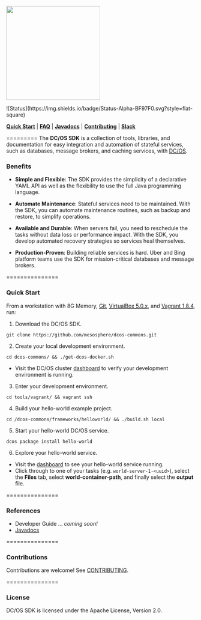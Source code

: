 <p align="left">
  <img src="https://mesosphere.com/wp-content/themes/mesosphere/library/images/assets/dcos-sdk-logo.png" width="250"/>
</p>
![Status](https://img.shields.io/badge/Status-Alpha-BF97F0.svg?style=flat-square)

[__Quick Start__](README.md#quick-start) |
[__FAQ__](docs/faq.md) |
[__Javadocs__](http://mesosphere.github.io/dcos-commons/api/) |
[__Contributing__](CONTRIBUTING.md) |
[__Slack__](http://chat.dcos.io)

=========
The __DC/OS SDK__ is a collection of tools, libraries, and documentation for easy integration and automation of stateful services, such as databases, message brokers, and caching services, with [DC/OS](https://dcos.io/).

### Benefits

* __Simple and Flexible__: The SDK provides the simplicity of a declarative YAML API as well as the flexibility to use the full Java programming language.

* __Automate Maintenance__: Stateful services need to be maintained. With the SDK, you can automate maintenance routines, such as backup and restore, to simplify operations.

* __Available and Durable__: When servers fail, you need to reschedule the tasks without data loss or performance impact. With the SDK, you develop automated recovery strategies so services heal themselves.

* __Production-Proven__: Building reliable services is hard. Uber and Bing platform teams use the SDK for mission-critical databases and message brokers.

===============
### Quick Start

From a workstation with 8G Memory, [Git](https://git-scm.com/book/en/v2/Getting-Started-Installing-Git), [VirtualBox 5.0.x](https://www.virtualbox.org/wiki/Download_Old_Builds_5_0), and [Vagrant 1.8.4](https://releases.hashicorp.com/vagrant/1.8.4/), run:

1. Download the DC/OS SDK.
  ```
  git clone https://github.com/mesosphere/dcos-commons.git
  ```

2. Create your local development environment.
  ```
  cd dcos-commons/ && ./get-dcos-docker.sh
  ```
  * Visit the DC/OS cluster [dashboard](http://172.17.0.2/) to verify your development environment is running.

3. Enter your development environment.
  ```
  cd tools/vagrant/ && vagrant ssh
  ```

4. Build your hello-world example project.
  ```
  cd /dcos-commons/frameworks/helloworld/ && ./build.sh local
  ```

5. Start your hello-world DC/OS service.
  ```
  dcos package install hello-world
  ```

6. Explore your hello-world service.
  * Visit the [dashboard](http://172.17.0.2/#/services/%2Fhello-world/) to see your hello-world service running.
  * Click through to one of your tasks (e.g. `world-server-1-<uuid>`), select the __Files__ tab, select __world-container-path__, and finally select the __output__ file.

===============
### References
* Developer Guide ... *coming soon!*
* [Javadocs](http://mesosphere.github.io/dcos-commons/api/index.html)

===============
### Contributions
Contributions are welcome! See [CONTRIBUTING](CONTRIBUTING.md).

===============
### License
DC/OS SDK is licensed under the Apache License, Version 2.0.
